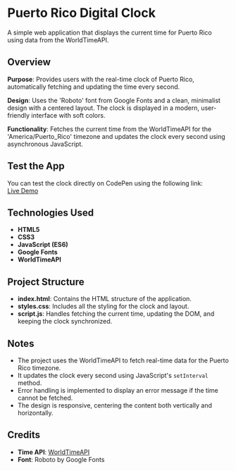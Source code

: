 # Puerto Rico Digital Clock
A simple web application that displays the current time for Puerto Rico using data from the WorldTimeAPI.

## Overview
**Purpose**: Provides users with the real-time clock of Puerto Rico, automatically fetching and updating the time every second.

**Design**: Uses the 'Roboto' font from Google Fonts and a clean, minimalist design with a centered layout. The clock is displayed in a modern, user-friendly interface with soft colors.

**Functionality**: Fetches the current time from the WorldTimeAPI for the 'America/Puerto_Rico' timezone and updates the clock every second using asynchronous JavaScript.

## Test the App
You can test the clock directly on CodePen using the following link:  
[Live Demo](https://codepen.io/elpezpr/pen/zYgzKqE)

## Technologies Used
- **HTML5**
- **CSS3**
- **JavaScript (ES6)**
- **Google Fonts**
- **WorldTimeAPI**

## Project Structure
- **index.html**: Contains the HTML structure of the application.
- **styles.css**: Includes all the styling for the clock and layout.
- **script.js**: Handles fetching the current time, updating the DOM, and keeping the clock synchronized.

## Notes
- The project uses the WorldTimeAPI to fetch real-time data for the Puerto Rico timezone.
- It updates the clock every second using JavaScript's `setInterval` method.
- Error handling is implemented to display an error message if the time cannot be fetched.
- The design is responsive, centering the content both vertically and horizontally.

## Credits
- **Time API**: [WorldTimeAPI](http://worldtimeapi.org/)
- **Font**: Roboto by Google Fonts
